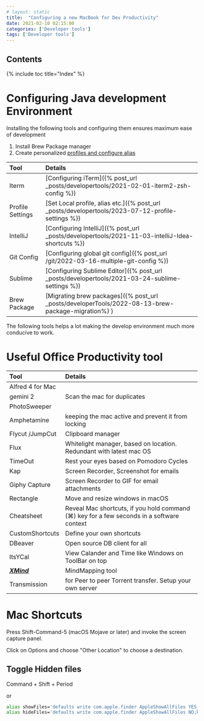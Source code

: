 ```yaml
---
# layout: static
title:  "Configuring a new MacBook for Dev Productivity"
date: 2021-02-10 02:15:00
categories: ['Developer tools']
tags: ['Developer tools']
---
```


## Contents

{% include toc title="Index" %}

# Configuring Java development Environment

Installing the following tools and configuring them ensures maximum ease of development

1. Install Brew Package manager
2. Create personalized [profiles and configure alias](https://github.com/nitinkc/SystemEnvironment#readme)


| Tool             | Details                                                                                           | 
|:-----------------|:--------------------------------------------------------------------------------------------------|   
| Iterm            | [Configuring iTerm]({% post_url _posts/developertools/2021-02-01-iterm2-zsh-config %})            |
| Profile Settings | [Set Local profile, alias etc.]({% post_url _posts/developertools/2023-07-12-profile-settings %}) |
| IntelliJ	        | [Configuring IntelliJ]({% post_url _posts/developertools/2021-11-03-intelliJ-Idea-shortcuts %})   |
| Git Config       | [Configuring global git config]({% post_url /git/2022-03-16-multiple-git-config %})               |
| Sublime	         | [Configuring Sublime Editor]({% post_url _posts/developertools/2021-03-24-sublime-settings %})    |
| Brew Package     | [Migrating brew packages]({% post_url _posts/developerTools/2022-08-13-brew-package-migration%} ) |

The following tools helps a lot making the develop environment much more conducive to work. 


# Useful Office Productivity tool

| Tool                                              | Details                                                                                   | 
|:--------------------------------------------------|:------------------------------------------------------------------------------------------|   
| Alfred 4 for Mac 	                                |                                                                                           | 
| gemini 2 			                                      | Scan the mac for duplicates                                                               |
| PhotoSweeper 		                                   |                                                                                           |
| Amphetamine 		                                    | keeping the mac active and prevent it from locking                                        |
| Flycut /JumpCut 	                                 | Clipboard manager                                                                         |
| Flux 				                                         | Whitelight manager, based on location. Redundant with latest mac OS                       |
| TimeOut 			                                       | Rest your eyes based on Pomodoro Cycles                                                   |
| Kap 				                                          | Screen Recorder, Screenshot for emails                                                    |
| Giphy Capture		                                   | Screen Recorder to GIF for email attachments                                              |
| Rectangle 			                                     | Move and resize windows in macOS                                                          |
| Cheatsheet			                                     | Reveal Mac shortcuts, if you hold command (⌘) key for a few seconds in a software context |
| CustomShortcuts 	                                 | Define your own shortcuts                                                                 |
| DBeaver			                                        | Open source DB client for all                                                             |
| ItsYCal			                                        | View Calander and Time like Windows on ToolBar on top                                     |
| [***XMind***](http://www.xmind.net/download/mac/) | MindMapping tool                                                                          |
| Transmission                                      | for Peer to peer Torrent transfer. Setup your own server                                  |


# Mac Shortcuts

Press Shift-Command-5 (macOS Mojave or later) and invoke the screen capture panel.

Click on Options and choose "Other Location" to choose a destination.


## Toggle Hidden files

Command + Shift + Period

or
```sh
alias showFiles='defaults write com.apple.finder AppleShowAllFiles YES;killall Finder /System/Library/CoreServices/Finder.app'
alias hideFiles='defaults write com.apple.finder AppleShowAllFiles NO;killall Finder /System/Library/CoreServices/Finder.app'
```
